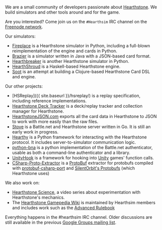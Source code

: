 We are a small community of developers passionate about [Hearthstone](http://playhearthstone.com). We build simulators and other tools around and for the game.

Are you interested? Come join us on the `#Hearthsim` IRC channel on the [Freenode network](https://webchat.freenode.net/).

Our simulators:

 * [Fireplace](https://github.com/jleclanche/fireplace) is a Hearthstone simulator in Python, including a full-blown reimplementation of the engine and cards in Python.
 * [Brazier](https://github.com/HearthSim/Brazier) is a simulator written in Java with a JSON-based card format.
 * [Hearthbreaker](https://github.com/danielyule/hearthbreaker) is another Hearthstone simulator in Python.
 * [HearthShroud](https://github.com/thomaseding/hearthshroud) is a Haskell-based Hearthstone engine.
 * [Soot](https://github.com/mischanix/soot) is an attempt at building a Clojure-based Hearthstone Card DSL and engine.

Our other projects:

 * [HSReplay]({{ site.baseurl }}/hsreplay/) is a replay specification, including reference implementations.
 * [Hearthstone Deck Tracker](http://hsdecktracker.net) is a deck/replay tracker and collection manager for Hearthstone.
 * [HearthstoneJSON.com](http://hearthstonejson.com/) exports all the card data in Hearthstone to JSON to work with more easily than the raw files.
 * [Stove](https://github.com/HearthSim/Stove) is a Battle.net and Hearthstone server written in Go. It is still an early work in progress.
 * [Hearthy](https://github.com/HearthSim/Hearthy) is a Python framework for interacting with the Hearthstone protocol. It includes server-to-simulator communication logic.
 * [python-bna](https://github.com/jleclanche/python-bna) is a python implementation of the Battle.net authenticator, usable as both a command-line authenticator and a library.
 * [UnityHook](https://github.com/HearthSim/UnityHook) is a framework for hooking into [Unity](http://unity3d.com/) games' function calls.
 * [CSharp-Proto-Extractor](https://github.com/HearthSim/csharp-proto-extractor) is a [ProtoBuf](https://developers.google.com/protocol-buffers/) extractor for protobufs compiled with [protobuf-csharp-port](https://github.com/jskeet/protobuf-csharp-port) and [SilentOrbit's Protobufs](https://github.com/hultqvist/ProtoBuf) (which Hearthstone uses)

We also work on:

 * [Hearthstone Science](https://www.youtube.com/c/HearthstoneScience), a video series about experimentation with Hearthstone's mechanics.
 * The [Hearthstone Gamepedia Wiki](http://hearthstone.gamepedia.com/) is maintained by Hearthsim members and includes work such as the [Advanced Rulebook](http://hearthstone.gamepedia.com/Advanced_rulebook)

Everything happens in the #hearthsim IRC channel. Older discussions are still available in the previous [Google Groups mailing list](https://groups.google.com/forum/#!forum/hearthstone-simulator-dev).
